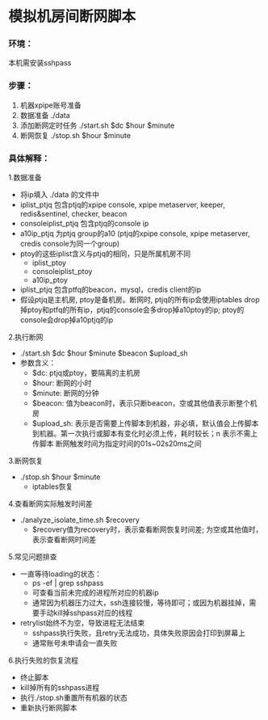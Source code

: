 # 模拟机房间断网脚本
### 环境：
本机需安装sshpass

### 步骤：
1. 机器xpipe账号准备
2. 数据准备 ./data
3. 添加断网定时任务 ./start.sh $dc $hour $minute
4. 断网恢复 ./stop.sh $hour $minute

### 具体解释：
1.数据准备

- 将ip填入 ./data 的文件中
- iplist_ptjq 包含ptjq的xpipe console, xpipe metaserver, keeper, redis&sentinel, checker, beacon
- consoleiplist_ptjq 包含ptjq的console ip
- a10ip_ptjq 为ptjq group的a10 (ptjq的xpipe console, xpipe metaserver, credis console为同一个group)
- ptoy的这些iplist含义与ptjq的相同，只是所属机房不同
  - iplist_ptoy
  - consoleiplist_ptoy
  - a10ip_ptoy
- iplist_ptjq 包含ptfq的beacon，mysql，credis client的ip
- 假设ptjq是主机房, ptoy是备机房。断网时, ptjq的所有ip会使用iptables drop掉ptoy和ptfq的所有ip，ptjq的console会多drop掉a10ptoy的ip; ptoy的console会drop掉a10ptjq的ip

2.执行断网

- ./start.sh $dc $hour $minute $beacon $upload_sh
- 参数含义：
  - $dc: ptjq或ptoy，要隔离的主机房
  - $hour: 断网的小时
  - $minute: 断网的分钟
  - $beacon: 值为beacon时，表示只断beacon，空或其他值表示断整个机房
  - $upload_sh: 表示是否需要上传脚本到机器，非必填，默认值会上传脚本到机器。第一次执行或脚本有变化时必须上传，耗时较长；n 表示不需上传脚本
        断网触发时间为指定时间的01s~02s20ms之间

3.断网恢复

- ./stop.sh $hour $minute
  - iptables恢复

4.查看断网实际触发时间差

- ./analyze_isolate_time.sh $recovery
  - $recovery值为recovery时，表示查看断网恢复时间差; 为空或其他值时，表示查看断网时间差

5.常见问题排查

- 一直等待loading的状态：
  - ps -ef | grep sshpass 
  - 可查看当前未完成的进程所对应的机器ip
  - 通常因为机器压力过大，ssh连接较慢，等待即可；或因为机器挂掉，需要手动kill掉sshpass对应的线程
- retrylist始终不为空，导致进程无法结束
  - sshpass执行失败，且retry无法成功，具体失败原因会打印到屏幕上
  - 通常账号未申请会一直失败

6.执行失败的恢复流程

- 终止脚本
- kill掉所有的sshpass进程
- 执行./stop.sh重置所有机器的状态
- 重新执行断网脚本